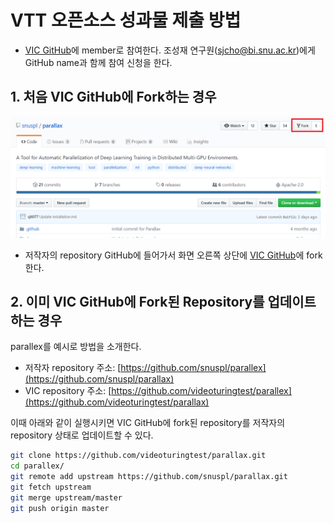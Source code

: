 # VTT 오픈소스 성과물 제출 방법

* [VIC GitHub](https://github.com/videoturingtest)에 member로 참여한다. 조성재 연구원(sjcho@bi.snu.ac.kr)에게 GitHub name과 함께 참여 신청을 한다.

## 1. 처음 VIC GitHub에 Fork하는 경우
![page17](images/page17.PNG)

* 저작자의 repository GitHub에 들어가서 화면 오른쪽 상단에 [VIC GitHub](https://github.com/videoturingtest)에 fork한다.  

## 2. 이미 VIC GitHub에 Fork된 Repository를 업데이트하는 경우
parallex를 예시로 방법을 소개한다.
* 저작자 repository 주소: [https://github.com/snuspl/parallex](https://github.com/snuspl/parallax)
* VIC repository 주소: [https://github.com/videoturingtest/parallex](https://github.com/videoturingtest/parallax)

이때 아래와 같이 실행시키면 VIC GitHub에 fork된 repository를 저작자의 repository 상태로 업데이트할 수 있다.

```Bash
git clone https://github.com/videoturingtest/parallax.git
cd parallex/
git remote add upstream https://github.com/snuspl/parallax.git
git fetch upstream
git merge upstream/master
git push origin master
```
